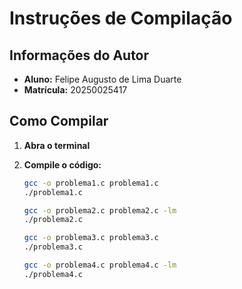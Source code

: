 # Instruções de Compilação

## Informações do Autor

* **Aluno:** Felipe Augusto de Lima Duarte
* **Matrícula:** 20250025417

## Como Compilar

1.  **Abra o terminal** 
2.  **Compile o código:**

    ```bash
    gcc -o problema1.c problema1.c 
    ./problema1.c
    ```
    ```bash
    gcc -o problema2.c problema2.c -lm
    ./problema2.c
    ```
    ```bash
    gcc -o problema3.c problema3.c 
    ./problema3.c
    ```
    ```bash
    gcc -o problema4.c problema4.c -lm
    ./problema4.c
    ```